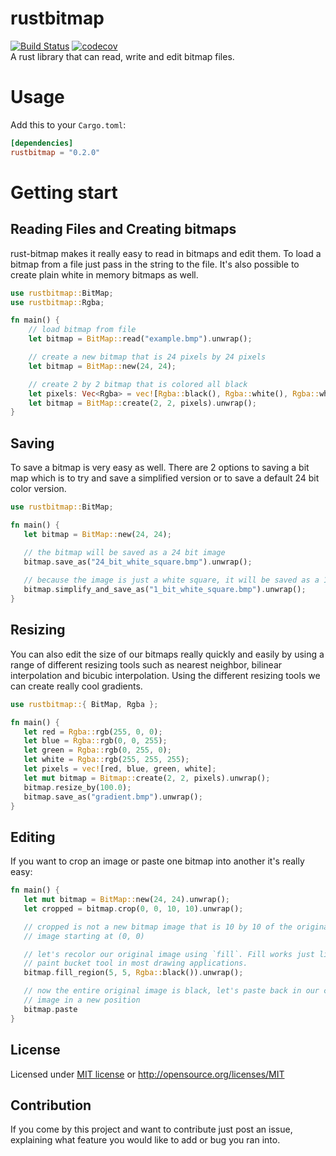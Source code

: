 # rustbitmap

[![Build Status](https://travis-ci.org/AlecDivito/rustbitmap.svg?branch=master)](https://travis-ci.org/AlecDivito/rustbitmap)
[![codecov](https://codecov.io/gh/AlecDivito/rustbitmap/branch/master/graph/badge.svg)](https://codecov.io/gh/AlecDivito/rustbitmap)
<br>
A rust library that can read, write and edit bitmap files.

# Usage

Add this to your `Cargo.toml`:

```toml
[dependencies]
rustbitmap = "0.2.0"
```

# Getting start

## Reading Files and Creating bitmaps

rust-bitmap makes it really easy to read in bitmaps and edit them. To load a
bitmap from a file just pass in the string to the file. It's also possible to
create plain white in memory bitmaps as well.

```rust
use rustbitmap::BitMap;
use rustbitmap::Rgba;

fn main() {
    // load bitmap from file
    let bitmap = BitMap::read("example.bmp").unwrap();

    // create a new bitmap that is 24 pixels by 24 pixels
    let bitmap = BitMap::new(24, 24);

    // create 2 by 2 bitmap that is colored all black
    let pixels: Vec<Rgba> = vec![Rgba::black(), Rgba::white(), Rgba::white(), Rgba::black()];
    let bitmap = BitMap::create(2, 2, pixels).unwrap();
}
```

## Saving

To save a bitmap is very easy as well. There are 2 options to saving a bit map
which is to try and save a simplified version or to save a default 24 bit color
version.

```rust
use rustbitmap::BitMap;

fn main() {
   let bitmap = BitMap::new(24, 24);

   // the bitmap will be saved as a 24 bit image
   bitmap.save_as("24_bit_white_square.bmp").unwrap();
   
   // because the image is just a white square, it will be saved as a 1 bit image
   bitmap.simplify_and_save_as("1_bit_white_square.bmp").unwrap();
}
```

## Resizing

You can also edit the size of our bitmaps really quickly and easily by using
a range of different resizing tools such as nearest neighbor, bilinear interpolation
and bicubic interpolation. Using the different resizing tools we can create really
cool gradients.

```rust
use rustbitmap::{ BitMap, Rgba };

fn main() {
   let red = Rgba::rgb(255, 0, 0);
   let blue = Rgba::rgb(0, 0, 255);
   let green = Rgba::rgb(0, 255, 0);
   let white = Rgba::rgb(255, 255, 255);
   let pixels = vec![red, blue, green, white];
   let mut bitmap = Bitmap::create(2, 2, pixels).unwrap();
   bitmap.resize_by(100.0);
   bitmap.save_as("gradient.bmp").unwrap();
}
```

## Editing

If you want to crop an image or paste one bitmap into another it's really easy:

```rust
fn main() {
   let mut bitmap = BitMap::new(24, 24).unwrap();
   let cropped = bitmap.crop(0, 0, 10, 10).unwrap();

   // cropped is not a new bitmap image that is 10 by 10 of the original bitmap
   // image starting at (0, 0)

   // let's recolor our original image using `fill`. Fill works just like the
   // paint bucket tool in most drawing applications.
   bitmap.fill_region(5, 5, Rgba::black()).unwrap();

   // now the entire original image is black, let's paste back in our cropped
   // image in a new position
   bitmap.paste
}
```

## License

Licensed under [MIT license](LICENSE) or http://opensource.org/licenses/MIT

## Contribution

If you come by this project and want to contribute just post an issue, explaining
what feature you would like to add or bug you ran into.
